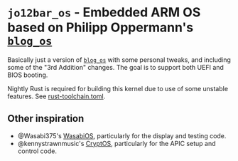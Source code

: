 # `jo12bar_os` - Embedded ARM OS based on Philipp Oppermann's [`blog_os`][blog_os_link]

Basically just a version of [`blog_os`][blog_os_link] with some personal tweaks, and including some of the "3rd Addition" changes. The goal is to support both UEFI and BIOS booting.

[blog_os_link]: https://os.phil-opp.com/

Nightly Rust is required for building this kernel due to use of some unstable features. See [rust-toolchain.toml](./rust-toolchain.toml).

## Other inspiration
- @Wasabi375's [WasabiOS](https://github.com/Wasabi375/WasabiOS), particularly for the display and testing code.
- @kennystrawnmusic's [CryptOS](https://github.com/kennystrawnmusic/cryptos), particularly for the APIC setup and control code.
